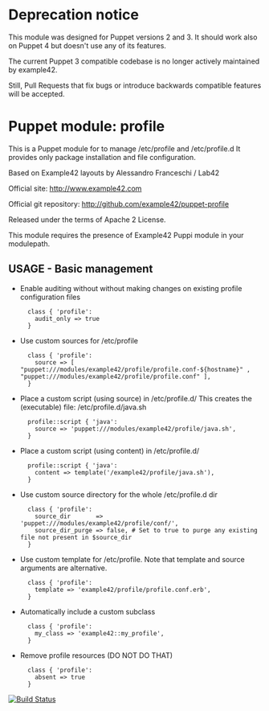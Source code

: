 # Deprecation notice

This module was designed for Puppet versions 2 and 3. It should work also on Puppet 4 but doesn't use any of its features.

The current Puppet 3 compatible codebase is no longer actively maintained by example42.

Still, Pull Requests that fix bugs or introduce backwards compatible features will be accepted.


# Puppet module: profile

This is a Puppet module for to manage /etc/profile and /etc/profile.d
It provides only package installation and file configuration.

Based on Example42 layouts by Alessandro Franceschi / Lab42

Official site: http://www.example42.com

Official git repository: http://github.com/example42/puppet-profile

Released under the terms of Apache 2 License.

This module requires the presence of Example42 Puppi module in your modulepath.


## USAGE - Basic management

* Enable auditing without without making changes on existing profile configuration files

        class { 'profile':
          audit_only => true
        }

* Use custom sources for /etc/profile

        class { 'profile':
          source => [ "puppet:///modules/example42/profile/profile.conf-${hostname}" , "puppet:///modules/example42/profile/profile.conf" ], 
        }

* Place a custom script (using source) in /etc/profile.d/
  This creates the (executable) file: /etc/profile.d/java.sh

        profile::script { 'java':
          source => 'puppet:///modules/example42/profile/java.sh',
        }

* Place a custom script (using content) in /etc/profile.d/

        profile::script { 'java':
          content => template('/example42/profile/java.sh'),
        }

* Use custom source directory for the whole /etc/profile.d dir

        class { 'profile':
          source_dir       => 'puppet:///modules/example42/profile/conf/',
          source_dir_purge => false, # Set to true to purge any existing file not present in $source_dir
        }

* Use custom template for /etc/profile. Note that template and source arguments are alternative. 

        class { 'profile':
          template => 'example42/profile/profile.conf.erb',
        }

* Automatically include a custom subclass

        class { 'profile':
          my_class => 'example42::my_profile',
        }

* Remove profile resources (DO NOT DO THAT)

        class { 'profile':
          absent => true
        }

[![Build Status](https://travis-ci.org/example42/puppet-profile.png?branch=master)](https://travis-ci.org/example42/puppet-profile)

